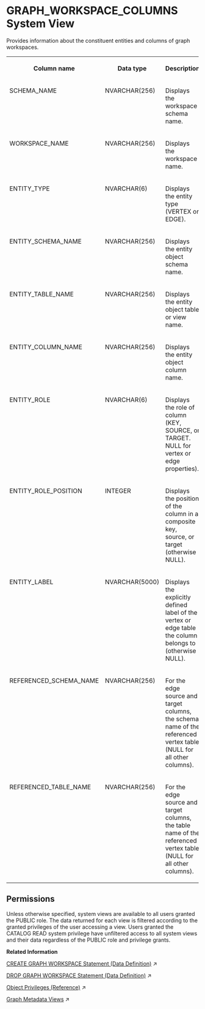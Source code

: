<!-- loio2ce6f2191a044c4a99a351f12f573a3c -->

# GRAPH\_WORKSPACE\_COLUMNS System View

Provides information about the constituent entities and columns of graph workspaces.




<table>
<tr>
<th valign="top">

Column name

</th>
<th valign="top">

Data type

</th>
<th valign="top">

Description

</th>
</tr>
<tr>
<td valign="top">

SCHEMA\_NAME

</td>
<td valign="top">

NVARCHAR\(256\)

</td>
<td valign="top">

Displays the workspace schema name.

</td>
</tr>
<tr>
<td valign="top">

WORKSPACE\_NAME

</td>
<td valign="top">

NVARCHAR\(256\)

</td>
<td valign="top">

Displays the workspace name.

</td>
</tr>
<tr>
<td valign="top">

ENTITY\_TYPE

</td>
<td valign="top">

NVARCHAR\(6\)

</td>
<td valign="top">

Displays the entity type \(VERTEX or EDGE\).

</td>
</tr>
<tr>
<td valign="top">

ENTITY\_SCHEMA\_NAME

</td>
<td valign="top">

NVARCHAR\(256\)

</td>
<td valign="top">

Displays the entity object schema name.

</td>
</tr>
<tr>
<td valign="top">

ENTITY\_TABLE\_NAME

</td>
<td valign="top">

NVARCHAR\(256\)

</td>
<td valign="top">

Displays the entity object table or view name.

</td>
</tr>
<tr>
<td valign="top">

ENTITY\_COLUMN\_NAME

</td>
<td valign="top">

NVARCHAR\(256\)

</td>
<td valign="top">

Displays the entity object column name.

</td>
</tr>
<tr>
<td valign="top">

ENTITY\_ROLE

</td>
<td valign="top">

NVARCHAR\(6\)

</td>
<td valign="top">

Displays the role of column \(KEY, SOURCE, or TARGET. NULL for vertex or edge properties\).

</td>
</tr>
<tr>
<td valign="top">

ENTITY\_ROLE\_POSITION

</td>
<td valign="top">

INTEGER

</td>
<td valign="top">

Displays the position of the column in a composite key, source, or target \(otherwise NULL\).

</td>
</tr>
<tr>
<td valign="top">

ENTITY\_LABEL

</td>
<td valign="top">

NVARCHAR\(5000\)

</td>
<td valign="top">

Displays the explicitly defined label of the vertex or edge table the column belongs to \(otherwise NULL\).

</td>
</tr>
<tr>
<td valign="top">

REFERENCED\_SCHEMA\_NAME

</td>
<td valign="top">

NVARCHAR\(256\)

</td>
<td valign="top">

For the edge source and target columns, the schema name of the referenced vertex table \(NULL for all other columns\).

</td>
</tr>
<tr>
<td valign="top">

REFERENCED\_TABLE\_NAME

</td>
<td valign="top">

NVARCHAR\(256\)

</td>
<td valign="top">

For the edge source and target columns, the table name of the referenced vertex table \(NULL for all other columns\).

</td>
</tr>
</table>



<a name="loio2ce6f2191a044c4a99a351f12f573a3c__section_shr_hpb_dzb"/>

## Permissions

Unless otherwise specified, system views are available to all users granted the PUBLIC role. The data returned for each view is filtered according to the granted privileges of the user accessing a view. Users granted the CATALOG READ system privilege have unfiltered access to all system views and their data regardless of the PUBLIC role and privilege grants.

**Related Information**  


[CREATE GRAPH WORKSPACE Statement (Data Definition)](https://help.sap.com/viewer/11afa2e60a5f4192a381df30f94863f9/2024_1_QRC/en-US/e6e1c7e2b9064b05b26572808f941ec4.html "Creates a graph workspace.") :arrow_upper_right:

[DROP GRAPH WORKSPACE Statement (Data Definition)](https://help.sap.com/viewer/11afa2e60a5f4192a381df30f94863f9/2024_1_QRC/en-US/88c7091e96c64b819898476536f7a849.html "Drops a graph workspace.") :arrow_upper_right:

[Object Privileges (Reference)](https://help.sap.com/viewer/a1317de16a1e41a6b0ff81849d80713c/2024_1_QRC/en-US/8978bfdfcf3b45f9acf3fdb0964d3d9c.html "Object privileges are used to allow access to and modification of database objects, such as tables and views.") :arrow_upper_right:

[Graph Metadata Views](https://help.sap.com/viewer/11afa2e60a5f4192a381df30f94863f9/2024_1_QRC/en-US/5526e356098a40caa67e0e717dd85064.html "SAP HANA Graph the views GRAPH_WORKSPACES and GRAPH_WORKSPACE_COLUMNS are provided.") :arrow_upper_right:

